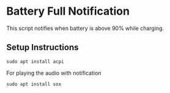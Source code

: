 # Battery Full Notification


This script notifies when battery is above 90% while charging.


## Setup Instructions

```sudo apt install acpi```

For playing the audio with notification


```sudo apt install sox```
